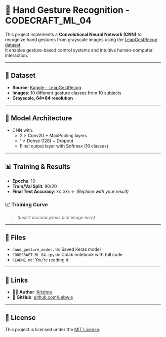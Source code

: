 # 🤖 Hand Gesture Recognition - CODECRAFT_ML_04

This project implements a **Convolutional Neural Network (CNN)** to recognize hand gestures from grayscale images using the [LeapGestRecog dataset](https://www.kaggle.com/datasets/gti-upm/leapgestrecog).  
It enables gesture-based control systems and intuitive human-computer interaction.

---

## 📁 Dataset

- **Source**: [Kaggle - LeapGestRecog](https://www.kaggle.com/datasets/gti-upm/leapgestrecog)
- **Images**: 10 different gesture classes from 10 subjects
- **Grayscale, 64×64 resolution**

---

## 🧠 Model Architecture

- CNN with:
  - 2 × Conv2D + MaxPooling layers
  - 1 × Dense (128) + Dropout
  - Final output layer with Softmax (10 classes)

---

## 📊 Training & Results

- **Epochs**: 10  
- **Train/Val Split**: 80/20  
- **Final Test Accuracy**: `XX.XX%`  ← *(Replace with your result)*

### 📈 Training Curve

> *(Insert accuracy/loss plot image here)*

---

## 💾 Files

- `hand_gesture_model.h5`: Saved Keras model  
- `CODECRAFT_ML_04.ipynb`: Colab notebook with full code  
- `README.md`: You’re reading it.

---

## 🔗 Links

- 👨‍💻 **Author**: [Krishna](https://www.linkedin.com/in/krishna)  
- 🐙 **GitHub**: [github.com/Lebwie](https://github.com/Lebwie)

---

## 📄 License

This project is licensed under the [MIT License](LICENSE).
